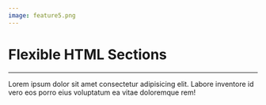 ```yaml
---
image: feature5.png
---
```

# Flexible **HTML Sections**
---
Lorem ipsum dolor sit amet consectetur adipisicing elit. Labore inventore id vero eos porro eius voluptatum ea vitae doloremque rem!